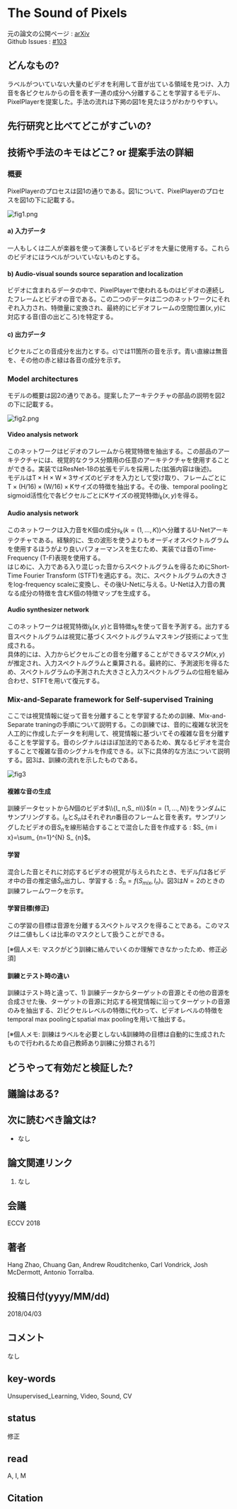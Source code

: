 # The Sound of Pixels

元の論文の公開ページ : [arXiv](https://arxiv.org/abs/1804.03160)  
Github Issues : [#103](https://github.com/Obarads/obarads.github.io/issues/103)

## どんなもの?
ラベルがついていない大量のビデオを利用して音が出ている領域を見つけ、入力音を各ピクセルからの音を表す一連の成分へ分離することを学習するモデル、PixelPlayerを提案した。手法の流れは下掲の図1を見たほうがわかりやすい。  

## 先行研究と比べてどこがすごいの?

## 技術や手法のキモはどこ? or 提案手法の詳細
### 概要
PixelPlayerのプロセスは図1の通りである。図1について、PixelPlayerのプロセスを図1の下に記載する。

![fig1.png](img/TSoP/fig1.png)

#### a) 入力データ
一人もしくは二人が楽器を使って演奏しているビデオを大量に使用する。これらのビデオにはラベルがついていないものとする。

#### b) Audio-visual sounds source separation and localization
ビデオに含まれるデータの中で、PixelPlayerで使われるものはビデオの連続したフレームとビデオの音である。この二つのデータは二つのネットワークにそれぞれ入力され、特徴量に変換され、最終的にビデオフレームの空間位置$(x,y)$に対応する音(音の出どころ)を特定する。

#### c) 出力データ
ピクセルごとの音成分を出力とする。c)では11箇所の音を示す。青い直線は無音を、その他の赤と緑は各音の成分を示す。

### Model architectures
モデルの概要は図2の通りである。提案したアーキテクチャの部品の説明を図2の下に記載する。

![fig2.png](img/TSoP/fig2.png)

#### Video analysis network
このネットワークはビデオのフレームから視覚特徴を抽出する。この部品のアーキテクチャには、視覚的なクラス分類用の任意のアーキテクチャを使用することができる。実装ではResNet-18の拡張モデルを採用した(拡張内容は後述)。  
モデルは$\mathrm{T} \times \mathrm{H} \times \mathrm{W} \times 3$サイズのビデオを入力として受け取り、フレームごとに$\mathrm{T} \times(\mathrm{H} / 16) \times(\mathrm{W} / 16) \times \mathrm{K}$サイズの特徴を抽出する。その後、temporal poolingとsigmoid活性化で各ピクセルごとに$\mathrm{K}$サイズの視覚特徴$i_ {k}(x, y)$を得る。

#### Audio analysis network
このネットワークは入力音を$\mathrm{K}$個の成分$s_ k$($k=(1, \ldots, K)$)へ分離するU-Netアーキテクチャである。経験的に、生の波形を使うよりもオーディオスペクトルグラムを使用するほうがより良いパフォーマンスを生むため、実装では音のTime-Frequency (T-F)表現を使用する。  
はじめに、入力である入り混じった音からスペクトルグラムを得るためにShort-Time Fourier Transform (STFT)を適応する。次に、スペクトルグラムの大きさをlog-frequency scaleに変換し、その後U-Netに与える。U-Netは入力音の異なる成分の特徴を含む$\mathrm{K}$個の特徴マップを生成する。

#### Audio synthesizer network
このネットワークは視覚特徴$i_ k(x,y)$と音特徴$s_ k$を使って音を予測する。出力する音スペクトルグラムは視覚に基づくスペクトルグラムマスキング技術によって生成される。  
具体的には、入力からピクセルごとの音を分離することができるマスク$M(x,y)$が推定され、入力スペクトルグラムと乗算される。最終的に、予測波形を得るため、スペクトルグラムの予測された大きさと入力スペクトルグラムの位相を組み合わせ、STFTを用いて復元する。

### Mix-and-Separate framework for Self-supervised Training
ここでは視覚情報に従って音を分離することを学習するための訓練、Mix-and-Separate traningの手順について説明する。この訓練では、音的に複雑な状況を人工的に作成したデータを利用して、視覚情報に基づいてその複雑な音を分離することを学習する。音のシグナルはほぼ加法的であるため、異なるビデオを混合することで複雑な音のシグナルを作成できる。以下に具体的な方法について説明する。図3は、訓練の流れを示したものである。

![fig3](img/TSoP/fig3.png)

#### 複雑な音の生成
訓練データセットから$N$個のビデオ$\\{I_ n,S_ n\\}$($n=(1, \ldots, N)$)をランダムにサンプリングする。$I_ n$と$S_ n$はそれぞれ$n$番目のフレームと音を表す。サンプリングしたビデオの音$S_ n$を線形結合することで混合した音を作成する : $S_ {m i x}=\sum_ {n=1}^{N} S_ {n}$。

#### 学習
混合した音とそれに対応するビデオの視覚が与えられたとき、モデル$f$は各ビデオ中の音の推定値$\hat{S}_ n$出力し、学習する : $\hat{S}_ {n}=f(S_ {m i x}, I_ {n})$。図3は$N=2$のときの訓練フレームワークを示す。

#### 学習目標(修正)
この学習の目標は音源を分離するスペクトルマスクを得ることである。このマスクは二値もしくは比率のマスクとして扱うことができる。

[※個人メモ: マスクがどう訓練に絡んでいくのか理解できなかったため、修正必須]

#### 訓練とテスト時の違い
訓練はテスト時と違って、1) 訓練データからターゲットの音源とその他の音源を合成させた後、ターゲットの音源に対応する視覚情報に沿ってターゲットの音源のみを抽出する、2)ピクセルレベルの特徴に代わって、ビデオレベルの特徴をtemporal max poolingとspatial max poolingを用いて抽出する。

[※個人メモ: 訓練はラベルを必要としない&訓練時の目標は自動的に生成されたもので行われるため自己教師あり訓練に分類される?]

## どうやって有効だと検証した?

## 議論はある?

## 次に読むべき論文は?
- なし

## 論文関連リンク
1. なし

## 会議
ECCV 2018

## 著者
Hang Zhao, Chuang Gan, Andrew Rouditchenko, Carl Vondrick, Josh McDermott, Antonio Torralba.

## 投稿日付(yyyy/MM/dd)
2018/04/03

## コメント
なし

## key-words
Unsupervised_Learning, Video, Sound, CV

## status
修正

## read
A, I, M

## Citation
